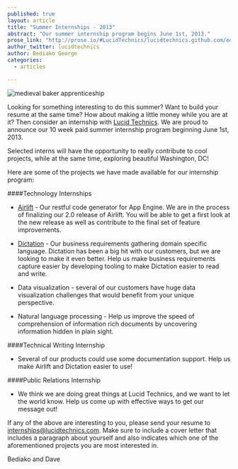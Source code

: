 ```yaml
---
published: true
layout: article
title: "Summer Internships - 2013"
abstract: "Our summer internship program begins June 1st, 2013."
prose_link: "http://prose.io/#LucidTechnics/lucidtechnics.github.com/edit/master/_posts/articles/2013-05-09-internships-summer-2013.md"
author_twitter: lucidtechnics
author: Bediako George
categories: 
  - articles

---
```


![medieval baker apprenticeship](https://raw.github.com/LucidTechnics/lucidtechnics.github.com/master/images/articles/Apprenticeship_grayscale_628x268.jpg)

Looking for something interesting to do this summer?  Want to build your resume at the same time? How about making a little money while you are at it?  Then consider an internship with [Lucid Technics](http://www.lucidtechnics.com).  We are proud to announce our 10 week paid summer internship program beginning June 1st, 2013.

Selected interns will have the opportunity to really contribute to cool projects, while at the same time, exploring beautiful Washington, DC!

Here are some of the projects we have made available for our internship program:

####Technology Internships
* [Airlift](http://lucidtechnics.github.com/projects/airlift.html) - Our restful code generator for App Engine. We are in the process of finalizing our 2.0 release of Airlift.  You will be able to get a first look at the new release as well as contribute to the final set of feature improvements.

* [Dictation](http://lucidtechnics.github.com/projects/dictation.html) - Our business requirements gathering domain specific language. Dictation has been a big hit with our customers, but we are looking to make it even better.  Help us make business requirements capture easier by developing tooling to make Dictation easier to read and write.

* Data visualization - several of our customers have huge data visualization challenges that would benefit from your unique perspective.

* Natural language processing - Help us improve the speed of comprehension of information rich documents by uncovering information hidden in plain sight.

####Technical Writing Internship
* Several of our products could use some documentation support.  Help us make Airlift and Dictation easier to use!

####Public Relations Internship
* We think we are doing great things at Lucid Technics, and we want to let the world know.  Help us come up with effective ways to get our message out!

If any of the above are interesting to you, please send your resume to [internships@lucidtechnics.com](mailto:internships@lucidtechnics.com).  Make sure to include a cover letter that includes a paragraph about yourself and also indicates which one of the aforementioned projects you are most interested in.

Bediako and Dave

